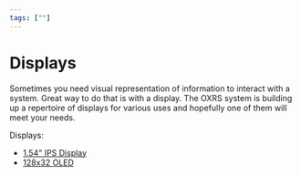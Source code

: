 ```yaml
---
tags: [""]
---
```

# Displays

Sometimes you need visual representation of information to interact with a system. Great way to do that is with a display. The OXRS system is building up a repertoire of displays for various uses and hopefully one of them will meet your needs.


Displays:
- [1.54" IPS Display](/add-ons/displays/IPS-display.md)
- [128x32 OLED](/add-ons/displays/128x32-OLED-display.md)
